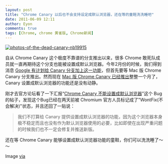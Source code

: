 ```yaml
---
layout: post
title: "Chrome Canary 以后也不会支持设定成默认浏览器，还在等的童鞋洗洗睡吧"
date: 2011-06-09 12:11
author: Eyon
comments: true
tags: [Chrome, chrome 黄雀版, Chrome新闻]
---
```

<a href="http://img.chromi.org/2011/06/photos-of-the-dead-canary-nb19915.jpeg">![](http://img.chromi.org/2011/06/photos-of-the-dead-canary-nb19915.jpeg "photos-of-the-dead-canary-nb19915")</a>

自从 Chrome Canary 这个极度不靠谱的分支推出以来，很多 Chrome 敢死队成员就一直再期待这个分支也能被设置成默认浏览器。今年2月份的时候，我们得到消息 [Google 有计划给 Canary 分支加上这一功能](http://www.chromi.org/archives/10412)，但首先要等 Mac 版 Chrome Canary 分支推出。然而现在 [Mac 版 Chrome Canary 已经推出](http://www.chromi.org/archives/11649)整整一个月了，Canary 设置成默认浏览器的功能还是没有动静。

刚才去官方论坛看了一下汇报“[Chrome Canary 不能设置成默认浏览器](http://code.google.com/p/chromium/issues/detail?id=50117)”这个 Bug 的帖子，发现这个Bug已经在两天前被 Chromium 官方人员标记成了"WontFix(不会解决)"状态，并且还回了一贴说：



>我们不打算给 Canary 提供设置成默认浏览器的功能，因为这个浏览器本身极不稳定而且也没有作为默认浏览器使用的必要，比如即使在出现严重问题的时候我们也不一定会修复并推送新版。



还在等 Chrome Canary 能够设置成默认浏览器功能的童鞋，你们可以洗洗睡了～～

Image [via](http://www.varbak.com/photo/photos-of-the-dead-canary)


